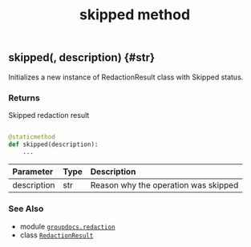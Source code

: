 ﻿---
title: skipped method
second_title: GroupDocs.Redaction for Python via .NET API References
description: 
type: docs
weight: 40
url: /groupdocs.redaction/redactionresult/skipped/
is_root: false
---

## skipped(, description) {#str}

Initializes a new instance of RedactionResult class with Skipped status.


### Returns 


Skipped redaction result


```python

@staticmethod
def skipped(description):
    ...
```


| Parameter | Type | Description |
| :- | :- | :- |
| description | str | Reason why the operation was skipped |



### See Also
* module [`groupdocs.redaction`](../../)
* class [`RedactionResult`](/redaction/python-net/groupdocs.redaction/redactionresult)
